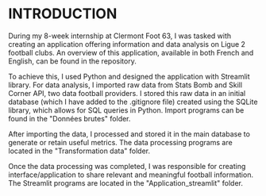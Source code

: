 # INTRODUCTION

During my 8-week internship at Clermont Foot 63, I was tasked with creating an application offering information and data analysis on Ligue 2 football clubs. An overview of this application, available in both French and English, can be found in the repository.

To achieve this, I used Python and designed the application with Streamlit library. For data analysis, I imported raw data from Stats Bomb and Skill Corner API, two data football providers. I stored this raw data in an initial database (which I have added to the .gitignore file) created using the SQLite library, which allows for SQL queries in Python. Import programs can be found in the "Données brutes" folder.

After importing the data, I processed and stored it in the main database to generate or retain useful metrics. The data processing programs are located in the "Transformation data" folder.

Once the data processing was completed, I was responsible for creating interface/application to share relevant and meaningful football information. The Streamlit programs are located in the "Application_streamlit" folder.

